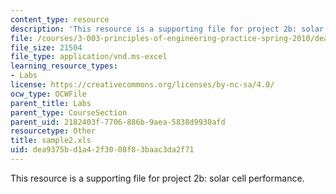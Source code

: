```yaml
---
content_type: resource
description: 'This resource is a supporting file for project 2b: solar cell performance.'
file: /courses/3-003-principles-of-engineering-practice-spring-2010/dea9375bd1a42f3008f83baac3da2f71_sample2.xls
file_size: 21504
file_type: application/vnd.ms-excel
learning_resource_types:
- Labs
license: https://creativecommons.org/licenses/by-nc-sa/4.0/
ocw_type: OCWFile
parent_title: Labs
parent_type: CourseSection
parent_uid: 2182403f-7706-886b-9aea-5838d9930afd
resourcetype: Other
title: sample2.xls
uid: dea9375b-d1a4-2f30-08f8-3baac3da2f71
---
```

This resource is a supporting file for project 2b: solar cell performance.